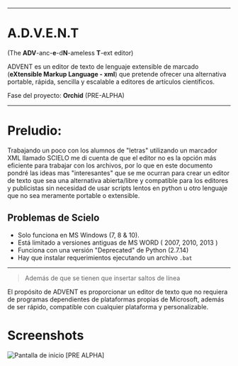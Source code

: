 ------------------------------------------------------------------------

A.D.V.E.N.T
===========

(The **ADV**-anc-**e**-d**N**-ameless **T**-ext editor)

ADVENT es un editor de texto de lenguaje extensible de marcado
(**eXtensible Markup Language - xml**) que pretende ofrecer una
alternativa portable, rápida, sencilla y escalable a editores de
artículos científicos.

Fase del proyecto: **Orchid** (PRE-ALPHA)

------------------------------------------------------------------------

Preludio:
=========

Trabajando un poco con los alumnos de "letras" utilizando un marcador
XML llamado SCIELO me di cuenta de que el editor no es la opción más
eficiente para trabajar con los archivos, por lo que en este documento
pondré las ideas mas "interesantes" que se me ocurran para crear un
editor de texto que sea una alternativa abierta/libre y compatible para
los editores y publicistas sin necesidad de usar scripts lentos en
python u otro lenguaje que no sea meramente portable o extensible.

Problemas de Scielo
-------------------

-   Solo funciona en MS Windows (7, 8 & 10).
-   Está limitado a versiones antiguas de MS WORD ( 2007, 2010, 2013 )
-   Funciona con una versión "Deprecated" de Python (2.7.14)
-   Hay que instalar requerimientos ejecutando un archivo `.bat`

-------------------


> Además de que se tienen que insertar saltos de línea

El propósito de ADVENT es proporcionar un editor de texto que no
requiera de programas dependientes de plataformas propias de Microsoft,
además de ser rápido, compatible con cualquier plataforma y
personalizable.

Screenshots
===========

![Pantalla de inicio \[PRE
ALPHA\]](./docs/screenshots/MainWindow.png "MainWindow")
